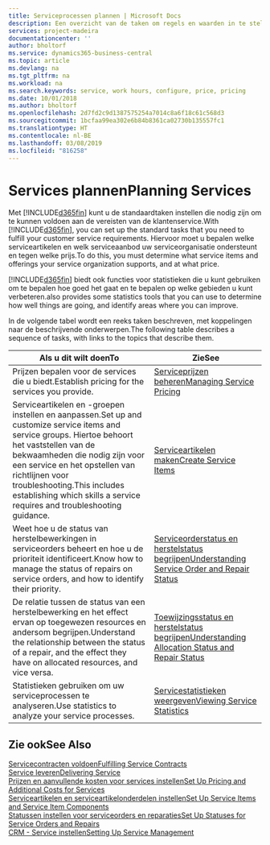 ```yaml
---
title: Serviceprocessen plannen | Microsoft Docs
description: Een overzicht van de taken om regels en waarden in te stellen om uw servicebeleid en -processen te definiëren.
services: project-madeira
documentationcenter: ''
author: bholtorf
ms.service: dynamics365-business-central
ms.topic: article
ms.devlang: na
ms.tgt_pltfrm: na
ms.workload: na
ms.search.keywords: service, work hours, configure, price, pricing
ms.date: 10/01/2018
ms.author: bholtorf
ms.openlocfilehash: 2d7fd2c9d1387575254a7014c8a6f18c61c568d3
ms.sourcegitcommit: 1bcfaa99ea302e6b84b8361ca02730b135557fc1
ms.translationtype: HT
ms.contentlocale: nl-BE
ms.lasthandoff: 03/08/2019
ms.locfileid: "816258"
---
```

# <a name="planning-services"></a><span data-ttu-id="94a51-103">Services plannen</span><span class="sxs-lookup"><span data-stu-id="94a51-103">Planning Services</span></span>
<span data-ttu-id="94a51-104">Met [!INCLUDE[d365fin](includes/d365fin_md.md)] kunt u de standaardtaken instellen die nodig zijn om te kunnen voldoen aan de vereisten van de klantenservice.</span><span class="sxs-lookup"><span data-stu-id="94a51-104">With [!INCLUDE[d365fin](includes/d365fin_md.md)], you can set up the standard tasks that you need to fulfill your customer service requirements.</span></span> <span data-ttu-id="94a51-105">Hiervoor moet u bepalen welke serviceartikelen en welk serviceaanbod uw serviceorganisatie ondersteunt en tegen welke prijs.</span><span class="sxs-lookup"><span data-stu-id="94a51-105">To do this, you must determine what service items and offerings your service organization supports, and at what price.</span></span>   

[!INCLUDE[d365fin](includes/d365fin_md.md)] <span data-ttu-id="94a51-106">biedt ook functies voor statistieken die u kunt gebruiken om te bepalen hoe goed het gaat en te bepalen op welke gebieden u kunt verbeteren.</span><span class="sxs-lookup"><span data-stu-id="94a51-106">also provides some statistics tools that you can use to determine how well things are going, and identify areas where you can improve.</span></span>
  
<span data-ttu-id="94a51-107">In de volgende tabel wordt een reeks taken beschreven, met koppelingen naar de beschrijvende onderwerpen.</span><span class="sxs-lookup"><span data-stu-id="94a51-107">The following table describes a sequence of tasks, with links to the topics that describe them.</span></span>   
  
|<span data-ttu-id="94a51-108">**Als u dit wilt doen**</span><span class="sxs-lookup"><span data-stu-id="94a51-108">**To**</span></span>|<span data-ttu-id="94a51-109">**Zie**</span><span class="sxs-lookup"><span data-stu-id="94a51-109">**See**</span></span>|  
|------------|-------------|  
|<span data-ttu-id="94a51-110">Prijzen bepalen voor de services die u biedt.</span><span class="sxs-lookup"><span data-stu-id="94a51-110">Establish pricing for the services you provide.</span></span>|[<span data-ttu-id="94a51-111">Serviceprijzen beheren</span><span class="sxs-lookup"><span data-stu-id="94a51-111">Managing Service Pricing</span></span>](service-service-price-management.md)|
|<span data-ttu-id="94a51-112">Serviceartikelen en -groepen instellen en aanpassen.</span><span class="sxs-lookup"><span data-stu-id="94a51-112">Set up and customize service items and service groups.</span></span> <span data-ttu-id="94a51-113">Hiertoe behoort het vaststellen van de bekwaamheden die nodig zijn voor een service en het opstellen van richtlijnen voor troubleshooting.</span><span class="sxs-lookup"><span data-stu-id="94a51-113">This includes establishing which skills a service requires and troubleshooting guidance.</span></span>| [<span data-ttu-id="94a51-114">Serviceartikelen maken</span><span class="sxs-lookup"><span data-stu-id="94a51-114">Create Service Items</span></span>](service-how-to-create-service-items.md)|  
|<span data-ttu-id="94a51-115">Weet hoe u de status van herstelbewerkingen in serviceorders beheert en hoe u de prioriteit identificeert.</span><span class="sxs-lookup"><span data-stu-id="94a51-115">Know how to manage the status of repairs on service orders, and how to identify their priority.</span></span>|[<span data-ttu-id="94a51-116">Serviceorderstatus en herstelstatus begrijpen</span><span class="sxs-lookup"><span data-stu-id="94a51-116">Understanding Service Order and Repair Status</span></span>](service-service-order-status-and-repair-status.md)|  
|<span data-ttu-id="94a51-117">De relatie tussen de status van een herstelbewerking en het effect ervan op toegewezen resources en andersom begrijpen.</span><span class="sxs-lookup"><span data-stu-id="94a51-117">Understand the relationship between the status of a repair, and the effect they have on allocated resources, and vice versa.</span></span>|[<span data-ttu-id="94a51-118">Toewijzingsstatus en herstelstatus begrijpen</span><span class="sxs-lookup"><span data-stu-id="94a51-118">Understanding Allocation Status and Repair Status</span></span>](service-allocation-status-and-repair-status.md)|  
|<span data-ttu-id="94a51-119">Statistieken gebruiken om uw serviceprocessen te analyseren.</span><span class="sxs-lookup"><span data-stu-id="94a51-119">Use statistics to analyze your service processes.</span></span> | [<span data-ttu-id="94a51-120">Servicestatistieken weergeven</span><span class="sxs-lookup"><span data-stu-id="94a51-120">Viewing Service Statistics</span></span>](service-service-statistics.md) |

## <a name="see-also"></a><span data-ttu-id="94a51-121">Zie ook</span><span class="sxs-lookup"><span data-stu-id="94a51-121">See Also</span></span>
[<span data-ttu-id="94a51-122">Servicecontracten voldoen</span><span class="sxs-lookup"><span data-stu-id="94a51-122">Fulfilling Service Contracts</span></span>](service-fulfill-service-contracts.md)  
[<span data-ttu-id="94a51-123">Service leveren</span><span class="sxs-lookup"><span data-stu-id="94a51-123">Delivering Service</span></span>](service-deliver-service.md)  
[<span data-ttu-id="94a51-124">Prijzen en aanvullende kosten voor services instellen</span><span class="sxs-lookup"><span data-stu-id="94a51-124">Set Up Pricing and Additional Costs for Services</span></span>](service-how-setup-service-costs-pricing.md)  
[<span data-ttu-id="94a51-125">Serviceartikelen en serviceartikelonderdelen instellen</span><span class="sxs-lookup"><span data-stu-id="94a51-125">Set Up Service Items and Service Item Components</span></span>](service-how-setup-service-items.md)  
[<span data-ttu-id="94a51-126">Statussen instellen voor serviceorders en reparaties</span><span class="sxs-lookup"><span data-stu-id="94a51-126">Set Up Statuses for Service Orders and Repairs</span></span>](service-order-repair-status.md)  
[<span data-ttu-id="94a51-127">CRM - Service instellen</span><span class="sxs-lookup"><span data-stu-id="94a51-127">Setting Up Service Management</span></span>](service-setup-service.md)  
